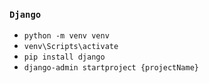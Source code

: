 ### `Django`

- `python -m venv venv`
- `venv\Scripts\activate`
- `pip install django`
- `django-admin startproject {projectName}`
